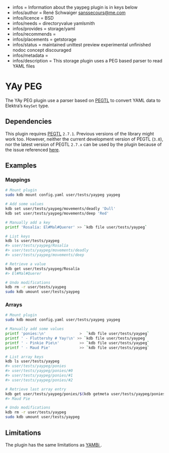 - infos = Information about the yaypeg plugin is in keys below
- infos/author = René Schwaiger <sanssecours@me.com>
- infos/licence = BSD
- infos/needs = directoryvalue yamlsmith
- infos/provides = storage/yaml
- infos/recommends =
- infos/placements = getstorage
- infos/status = maintained unittest preview experimental unfinished nodoc concept discouraged
- infos/metadata =
- infos/description = This storage plugin uses a PEG based parser to read YAML files

# YAy PEG

The YAy PEG plugin use a parser based on [PEGTL](https://github.com/taocpp/PEGTL) to convert YAML data to Elektra’s `KeySet` type.

## Dependencies

This plugin requires [PEGTL](https://github.com/taocpp/PEGTL/blob/2.7.x/doc/Installing-and-Using.md) `2.7.1`. Previous versions of the
library might work too. However, neither the current development version of PEGTL (`3.0`), nor the latest version of PEGTL `2.7.x` can be
used by the plugin because of the issue referenced [here](https://github.com/taocpp/PEGTL/issues/143).

## Examples

### Mappings

```sh
# Mount plugin
sudo kdb mount config.yaml user/tests/yaypeg yaypeg

# Add some values
kdb set user/tests/yaypeg/movements/deadly 'Dull'
kdb set user/tests/yaypeg/movements/deep 'Red'

# Manually add a key
printf 'Rosalía: El#Mal#Querer' >> `kdb file user/tests/yaypeg`

# List keys
kdb ls user/tests/yaypeg
#> user/tests/yaypeg/Rosalía
#> user/tests/yaypeg/movements/deadly
#> user/tests/yaypeg/movements/deep

# Retrieve a value
kdb get user/tests/yaypeg/Rosalía
#> El#Mal#Querer

# Undo modifications
kdb rm -r user/tests/yaypeg
sudo kdb umount user/tests/yaypeg
```

### Arrays

```sh
# Mount plugin
sudo kdb mount config.yaml user/tests/yaypeg yaypeg

# Manually add some values
printf 'ponies:\n'               >  `kdb file user/tests/yaypeg`
printf ' - Fluttershy # Yay!\n' >> `kdb file user/tests/yaypeg`
printf ' - Pinkie Pie\n'         >> `kdb file user/tests/yaypeg`
printf ' - Maud Pie'             >> `kdb file user/tests/yaypeg`

# List array keys
kdb ls user/tests/yaypeg
#> user/tests/yaypeg/ponies
#> user/tests/yaypeg/ponies/#0
#> user/tests/yaypeg/ponies/#1
#> user/tests/yaypeg/ponies/#2

# Retrieve last array entry
kdb get user/tests/yaypeg/ponies/$(kdb getmeta user/tests/yaypeg/ponies array)
#> Maud Pie

# Undo modifications
kdb rm -r user/tests/yaypeg
sudo kdb umount user/tests/yaypeg
```

## Limitations

The plugin has the same limitations as [YAMBi ](../yambi/).
